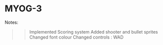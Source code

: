 # MYOG-3
Notes:
>> Implemented Scoring system
>> Added shooter and bullet sprites
>> Changed font colour
>> Changed controls : WAD
